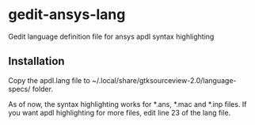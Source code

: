 # gedit-ansys-lang
Gedit language definition file for ansys apdl syntax highlighting

## Installation
Copy the apdl.lang file to ~/.local/share/gtksourceview-2.0/language-specs/ folder.

As of now, the syntax highlighting works for \*.ans, \*.mac and \*.inp files. If you want apdl highlighting for more files, edit line 23 of the lang file.
